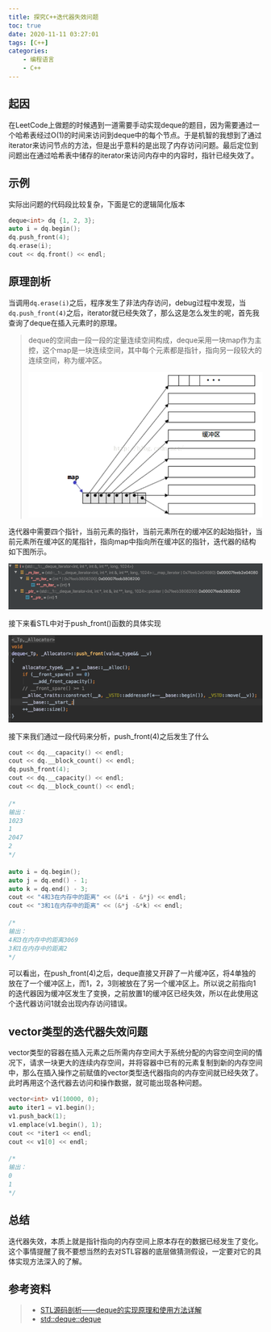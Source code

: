 ```yaml
---
title: 探究C++迭代器失效问题
toc: true
date: 2020-11-11 03:27:01
tags: [C++]
categories:
    - 编程语言
    - C++
---
```


## 起因

在LeetCode上做题的时候遇到一道需要手动实现deque的题目，因为需要通过一个哈希表经过O(1)的时间来访问到deque中的每个节点。于是机智的我想到了通过iterator来访问节点的方法，但是出乎意料的是出现了内存访问问题。最后定位到问题出在通过哈希表中储存的iterator来访问内存中的内容时，指针已经失效了。

## 示例

实际出问题的代码段比较复杂，下面是它的逻辑简化版本

```cpp
deque<int> dq {1, 2, 3};
auto i = dq.begin();
dq.push_front(4);
dq.erase(i);
cout << dq.front() << endl;
```

## 原理剖析

当调用`dq.erase(i)`之后，程序发生了非法内存访问，debug过程中发现，当`dq.push_front(4)`之后，iterator就已经失效了，那么这是怎么发生的呢，首先我查询了deque在插入元素时的原理。

> deque的空间由一段一段的定量连续空间构成，deque采用一块map作为主控，这个map是一块连续空间，其中每个元素都是指针，指向另一段较大的连续空间，称为缓冲区。
>
> ![](./探究C-迭代器失效问题/memory.png)

迭代器中需要四个指针，当前元素的指针，当前元素所在的缓冲区的起始指针，当前元素所在缓冲区的尾指针，指向map中指向所在缓冲区的指针，迭代器的结构如下图所示。

![](./探究C-迭代器失效问题/iterator_structure.png)

接下来看STL中对于push_front()函数的具体实现

![](探究C-迭代器失效问题/push_front.png)

接下来我们通过一段代码来分析，push_front(4)之后发生了什么

```cpp
cout << dq.__capacity() << endl;
cout << dq.__block_count() << endl;
dq.push_front(4);
cout << dq.__capacity() << endl;
cout << dq.__block_count() << endl;

/*
输出：
1023
1
2047
2
*/

auto i = dq.begin();
auto j = dq.end() - 1;
auto k = dq.end() - 3;
cout << "4和3在内存中的距离" << (&*i - &*j) << endl;
cout << "3和1在内存中的距离" << (&*j -&*k) << endl;

/*
输出：
4和3在内存中的距离3069
3和1在内存中的距离2
*/
```

可以看出，在push_front(4)之后，deque直接又开辟了一片缓冲区，将4单独的放在了一个缓冲区上，而1，2，3则被放在了另一个缓冲区上。所以说之前指向1的迭代器因为缓冲区发生了变换，之前放置1的缓冲区已经失效，所以在此使用这个迭代器访问1就会出现内存访问错误。

## vector类型的迭代器失效问题

vector类型的容器在插入元素之后所需内存空间大于系统分配的内容空间空间的情况下，请求一块更大的连续内存空间，并将容器中已有的元素复制到新的内存空间中，那么在插入操作之前赋值的vector类型迭代器指向的内存空间就已经失效了。此时再用这个迭代器去访问和操作数据，就可能出现各种问题。

```cpp
vector<int> v1(10000, 0);
auto iter1 = v1.begin();
v1.push_back(1);
v1.emplace(v1.begin(), 1);
cout << *iter1 << endl;
cout << v1[0] << endl;

/*
输出：
0
1
*/
```



## 总结

迭代器失效，本质上就是指针指向的内存空间上原本存在的数据已经发生了变化。这个事情提醒了我不要想当然的去对STL容器的底层做猜测假设，一定要对它的具体实现方法深入的了解。

## 参考资料
> - [STL源码剖析——deque的实现原理和使用方法详解](https://blog.csdn.net/baidu_28312631/article/details/48000123)
> - [std::deque::deque](std::[deque](http://www.cplusplus.com/reference/deque/deque/)::deque)

